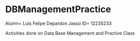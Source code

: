# DBManagementPractice

Alumn= Luis Felipe Depardon Jasso       ID= 12235233

Activities done on Data Base Management and Practive Class
